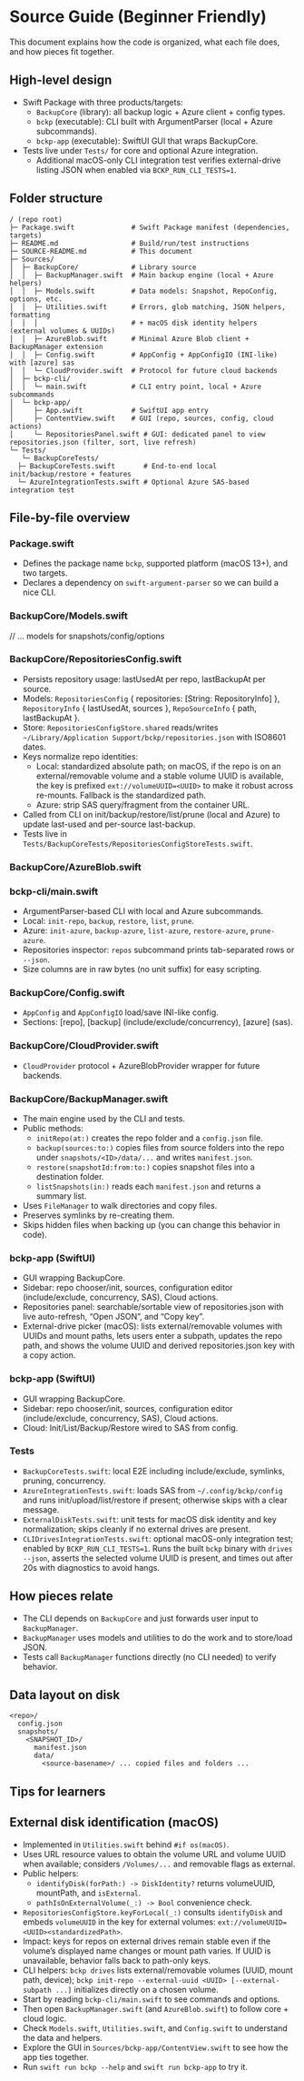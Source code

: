 # Source Guide (Beginner Friendly)

This document explains how the code is organized, what each file does, and how pieces fit together.

## High-level design
- Swift Package with three products/targets:
  - `BackupCore` (library): all backup logic + Azure client + config types.
  - `bckp` (executable): CLI built with ArgumentParser (local + Azure subcommands).
  - `bckp-app` (executable): SwiftUI GUI that wraps BackupCore.
- Tests live under `Tests/` for core and optional Azure integration.
  - Additional macOS-only CLI integration test verifies external-drive listing JSON when enabled via `BCKP_RUN_CLI_TESTS=1`.

## Folder structure
```
/ (repo root)
├─ Package.swift              # Swift Package manifest (dependencies, targets)
├─ README.md                  # Build/run/test instructions
├─ SOURCE-README.md           # This document
├─ Sources/
│  ├─ BackupCore/             # Library source
│  │  ├─ BackupManager.swift  # Main backup engine (local + Azure helpers)
│  │  ├─ Models.swift         # Data models: Snapshot, RepoConfig, options, etc.
│  │  ├─ Utilities.swift      # Errors, glob matching, JSON helpers, formatting
│  │  │                       # + macOS disk identity helpers (external volumes & UUIDs)
│  │  ├─ AzureBlob.swift      # Minimal Azure Blob client + BackupManager extension
│  │  ├─ Config.swift         # AppConfig + AppConfigIO (INI-like) with [azure] sas
│  │  └─ CloudProvider.swift  # Protocol for future cloud backends
│  ├─ bckp-cli/
│  │  └─ main.swift           # CLI entry point, local + Azure subcommands
│  └─ bckp-app/
│     ├─ App.swift            # SwiftUI app entry
│     ├─ ContentView.swift    # GUI (repo, sources, config, cloud actions)
│     └─ RepositoriesPanel.swift # GUI: dedicated panel to view repositories.json (filter, sort, live refresh)
└─ Tests/
   └─ BackupCoreTests/
  ├─ BackupCoreTests.swift       # End-to-end local init/backup/restore + features
  └─ AzureIntegrationTests.swift # Optional Azure SAS-based integration test
```

## File-by-file overview

### Package.swift
- Defines the package name `bckp`, supported platform (macOS 13+), and two targets.
- Declares a dependency on `swift-argument-parser` so we can build a nice CLI.

### BackupCore/Models.swift
// … models for snapshots/config/options

### BackupCore/RepositoriesConfig.swift
- Persists repository usage: lastUsedAt per repo, lastBackupAt per source.
- Models: `RepositoriesConfig` { repositories: [String: RepositoryInfo] }, `RepositoryInfo` { lastUsedAt, sources }, `RepoSourceInfo` { path, lastBackupAt }.
- Store: `RepositoriesConfigStore.shared` reads/writes `~/Library/Application Support/bckp/repositories.json` with ISO8601 dates.
- Keys normalize repo identities:
  - Local: standardized absolute path; on macOS, if the repo is on an external/removable volume and a stable volume UUID is available, the key is prefixed `ext://volumeUUID=<UUID>` to make it robust across re-mounts. Fallback is the standardized path.
  - Azure: strip SAS query/fragment from the container URL.
- Called from CLI on init/backup/restore/list/prune (local and Azure) to update last-used and per-source last-backup.
- Tests live in `Tests/BackupCoreTests/RepositoriesConfigStoreTests.swift`.
### BackupCore/AzureBlob.swift

### bckp-cli/main.swift
- ArgumentParser-based CLI with local and Azure subcommands.
- Local: `init-repo`, `backup`, `restore`, `list`, `prune`.
- Azure: `init-azure`, `backup-azure`, `list-azure`, `restore-azure`, `prune-azure`.
- Repositories inspector: `repos` subcommand prints tab-separated rows or `--json`.
- Size columns are in raw bytes (no unit suffix) for easy scripting.

### BackupCore/Config.swift
- `AppConfig` and `AppConfigIO` load/save INI-like config.
- Sections: [repo], [backup] (include/exclude/concurrency), [azure] (sas).

### BackupCore/CloudProvider.swift
- `CloudProvider` protocol + AzureBlobProvider wrapper for future backends.

### BackupCore/BackupManager.swift
- The main engine used by the CLI and tests.
- Public methods:
  - `initRepo(at:)` creates the repo folder and a `config.json` file.
  - `backup(sources:to:)` copies files from source folders into the repo under `snapshots/<ID>/data/...` and writes `manifest.json`.
  - `restore(snapshotId:from:to:)` copies snapshot files into a destination folder.
  - `listSnapshots(in:)` reads each `manifest.json` and returns a summary list.
- Uses `FileManager` to walk directories and copy files.
- Preserves symlinks by re-creating them.
- Skips hidden files when backing up (you can change this behavior in code).

### bckp-app (SwiftUI)
- GUI wrapping BackupCore.
- Sidebar: repo chooser/init, sources, configuration editor (include/exclude, concurrency, SAS), Cloud actions.
- Repositories panel: searchable/sortable view of repositories.json with live auto-refresh, “Open JSON”, and “Copy key”.
- External-drive picker (macOS): lists external/removable volumes with UUIDs and mount paths, lets users enter a subpath, updates the repo path, and shows the volume UUID and derived repositories.json key with a copy action.

### bckp-app (SwiftUI)
- GUI wrapping BackupCore.
- Sidebar: repo chooser/init, sources, configuration editor (include/exclude, concurrency, SAS), Cloud actions.
- Cloud: Init/List/Backup/Restore wired to SAS from config.

### Tests
- `BackupCoreTests.swift`: local E2E including include/exclude, symlinks, pruning, concurrency.
- `AzureIntegrationTests.swift`: loads SAS from `~/.config/bckp/config` and runs init/upload/list/restore if present; otherwise skips with a clear message.
- `ExternalDiskTests.swift`: unit tests for macOS disk identity and key normalization; skips cleanly if no external drives are present.
- `CLIDrivesIntegrationTests.swift`: optional macOS-only integration test; enabled by `BCKP_RUN_CLI_TESTS=1`. Runs the built `bckp` binary with `drives --json`, asserts the selected volume UUID is present, and times out after 20s with diagnostics to avoid hangs.

## How pieces relate
- The CLI depends on `BackupCore` and just forwards user input to `BackupManager`.
- `BackupManager` uses models and utilities to do the work and to store/load JSON.
- Tests call `BackupManager` functions directly (no CLI needed) to verify behavior.

## Data layout on disk
```
<repo>/
  config.json
  snapshots/
    <SNAPSHOT_ID>/
      manifest.json
      data/
        <source-basename>/ ... copied files and folders ...
```

## Tips for learners
## External disk identification (macOS)
- Implemented in `Utilities.swift` behind `#if os(macOS)`.
- Uses URL resource values to obtain the volume URL and volume UUID when available; considers `/Volumes/...` and removable flags as external.
- Public helpers:
  - `identifyDisk(forPath:) -> DiskIdentity?` returns volumeUUID, mountPath, and `isExternal`.
  - `pathIsOnExternalVolume(_:) -> Bool` convenience check.
- `RepositoriesConfigStore.keyForLocal(_:)` consults `identifyDisk` and embeds `volumeUUID` in the key for external volumes: `ext://volumeUUID=<UUID><standardizedPath>`.
- Impact: keys for repos on external drives remain stable even if the volume’s displayed name changes or mount path varies. If UUID is unavailable, behavior falls back to path-only keys.
- CLI helpers: `bckp drives` lists external/removable volumes (UUID, mount path, device); `bckp init-repo --external-uuid <UUID> [--external-subpath ...]` initializes directly on a chosen volume.
- Start by reading `bckp-cli/main.swift` to see commands and options.
- Then open `BackupManager.swift` (and `AzureBlob.swift`) to follow core + cloud logic.
- Check `Models.swift`, `Utilities.swift`, and `Config.swift` to understand the data and helpers.
- Explore the GUI in `Sources/bckp-app/ContentView.swift` to see how the app ties together.
- Run `swift run bckp --help` and `swift run bckp-app` to try it.
